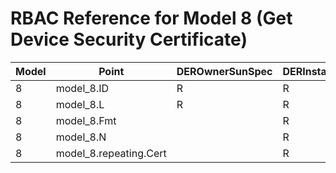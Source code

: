 # RBAC Reference for Model 8 (Get Device Security Certificate)

| Model | Point | DEROwnerSunSpec | DERInstallerSunSpec | DERVendorSunSpec | ServiceProviderSunSpec | GridOperatorSunSpec |
|-------|-------|------------------|---------------------|------------------|------------------------|---------------------|
| 8 | model_8.ID | R | R | R | R | R |
| 8 | model_8.L | R | R | R | R | R |
| 8 | model_8.Fmt |  | R | R |  |  |
| 8 | model_8.N |  | R | R |  |  |
| 8 | model_8.repeating.Cert |  | R | R |  |  |
